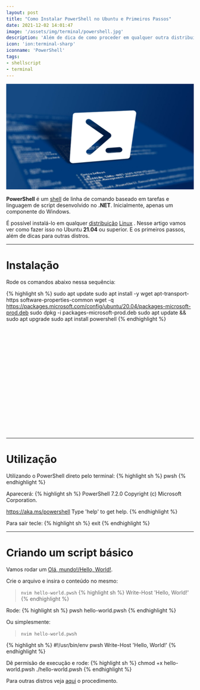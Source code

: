 ```yaml
---
layout: post
title: "Como Instalar PowerShell no Ubuntu e Primeiros Passos"
date: 2021-12-02 14:01:47
image: '/assets/img/terminal/powershell.jpg'
description: 'Além de dica de como proceder em qualquer outra distribuição Linux.'
icon: 'ion:terminal-sharp'
iconname: 'PowerShell'
tags:
- shellscript
- terminal
---
```


![Como Instalar PowerShell no Ubuntu e Primeiros Passos](/assets/img/terminal/powershell.jpg)



**PowerShell** é um [shell](https://terminalroot.com.br/shell) de linha de comando baseado em tarefas e linguagem de script desenvolvido no **.NET**. Inicialmente, apenas um componente do Windows.

É possível instalá-lo em qualquer [distribuição](https://terminalroot.com.br/tags#distros) [Linux](https://terminalroot.com.br/linux) . Nesse artigo vamos ver como fazer isso no Ubuntu **21.04** ou superior. E os primeiros passos, além de dicas para outras distros.

---

# Instalação
Rode os comandos abaixo nessa sequência:

{% highlight sh %}
sudo apt update
sudo apt install -y wget apt-transport-https software-properties-common
wget -q https://packages.microsoft.com/config/ubuntu/20.04/packages-microsoft-prod.deb
sudo dpkg -i packages-microsoft-prod.deb
sudo apt update && sudo apt upgrade
sudo apt install powershell
{% endhighlight %}


<!-- QUADRADO -->
<script async src="//pagead2.googlesyndication.com/pagead/js/adsbygoogle.js"></script>
<ins class="adsbygoogle"
style="display:inline-block;width:336px;height:280px"
data-ad-client="ca-pub-2838251107855362"
data-ad-slot="5351066970"></ins>
<script>
(adsbygoogle = window.adsbygoogle || []).push({});
</script>

---

# Utilização
Utilizando o PowerShell direto pelo terminal:
{% highlight sh %}
pwsh 
{% endhighlight %}

Aparecerá:
{% highlight sh %}
PowerShell 7.2.0
Copyright (c) Microsoft Corporation.

https://aka.ms/powershell
Type 'help' to get help.
{% endhighlight %}

Para sair tecle:
{% highlight sh %}
exit
{% endhighlight %}

---


<!-- RETANGULO LARGO 2 -->
<script async src="//pagead2.googlesyndication.com/pagead/js/adsbygoogle.js"></script>
<ins class="adsbygoogle"
style="display:block; text-align:center;"
data-ad-layout="in-article"
data-ad-format="fluid"
data-ad-client="ca-pub-2838251107855362"
data-ad-slot="8549252987"></ins>
<script>
(adsbygoogle = window.adsbygoogle || []).push({});
</script>

# Criando um script básico
Vamos rodar um [Olá, mundo!/Hello, World!](https://terminalroot.com.br/2019/10/linguagem-de-programacao.html).

Crie o arquivo e insira o conteúdo no mesmo:
> `nvim hello-world.pwsh`
{% highlight sh %}
Write-Host 'Hello, World!'
{% endhighlight %}

Rode:
{% highlight sh %}
pwsh hello-world.pwsh
{% endhighlight %}

Ou simplesmente:
> `nvim hello-world.pwsh`

{% highlight sh %}
#!/usr/bin/env pwsh
Write-Host 'Hello, World!'
{% endhighlight %}

Dê permisão de execução e rode:
{% highlight sh %}
chmod +x hello-world.pwsh
./hello-world.pwsh
{% endhighlight %}

Para outras distros veja [aqui](https://docs.microsoft.com/en-us/powershell/scripting/install/installing-powershell-on-linux?view=powershell-7.2) o procedimento.


